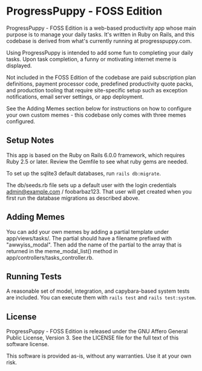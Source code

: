 # ProgressPuppy - FOSS Edition

ProgressPuppy - FOSS Edition is a web-based productivity app whose main purpose is to manage your daily tasks. It's written in Ruby on Rails, and this codebase is derived from what's currently running at progresspuppy.com.

Using ProgressPuppy is intended to add some fun to completing your daily tasks. Upon task completion, a funny or motivating internet meme is displayed.

Not included in the FOSS Edition of the codebase are paid subscription plan definitions, payment processor code, predefined productivity quote packs, and production tooling that require site-specific setup such as exception notifications, email server settings, or app deployment.

See the Adding Memes section below for instructions on how to configure your own custom memes - this codebase only comes with three memes configured.

## Setup Notes

This app is based on the Ruby on Rails 6.0.0 framework, which requires Ruby 2.5 or later. Review the Gemfile to see what ruby gems are needed.

To set up the sqlite3 default databases, run ```rails db:migrate```.

The db/seeds.rb file sets up a default user with the login credentials admin@example.com / foobarbaz123. That user will get created when you first run the database migrations as described above.

## Adding Memes

You can add your own memes by adding a partial template under app/views/tasks/. The partial should have a filename prefixed with "awwyiss_modal". Then add the name of the partial to the array that is returned in the meme_modal_list() method in app/controllers/tasks_controller.rb.

## Running Tests

A reasonable set of model, integration, and capybara-based system tests are included. You can execute them with ```rails test``` and ```rails test:system```.

## License

ProgressPuppy - FOSS Edition is released under the GNU Affero General Public License, Version 3. See the LICENSE file for the full text of this software license.

This software is provided as-is, without any warranties. Use it at your own risk.
